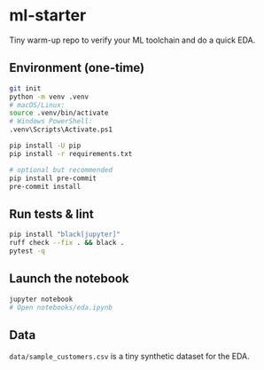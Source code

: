 # ml-starter

Tiny warm-up repo to verify your ML toolchain and do a quick EDA.

## Environment (one-time)

```bash
git init
python -m venv .venv
# macOS/Linux:
source .venv/bin/activate
# Windows PowerShell:
.venv\Scripts\Activate.ps1

pip install -U pip
pip install -r requirements.txt

# optional but recommended
pip install pre-commit
pre-commit install
```

## Run tests & lint

```bash
pip install "black[jupyter]"
ruff check --fix . && black .
pytest -q
```

## Launch the notebook

```bash
jupyter notebook
# Open notebooks/eda.ipynb
```

## Data

`data/sample_customers.csv` is a tiny synthetic dataset for the EDA.
